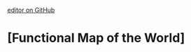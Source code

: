 [editor on GitHub](https://github.com/fsword73/jianyang.github.io/edit/master/Aerial.md)

# [Functional Map of the World]
